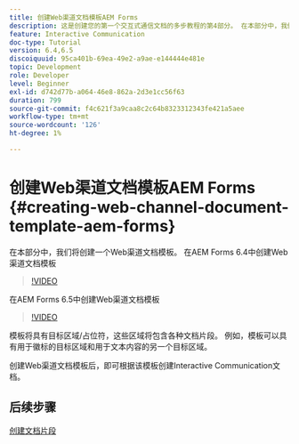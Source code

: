 ```yaml
---
title: 创建Web渠道文档模板AEM Forms
description: 这是创建您的第一个交互式通信文档的多步教程的第4部分。 在本部分中，我们将创建一个Web渠道文档模板。
feature: Interactive Communication
doc-type: Tutorial
version: 6.4,6.5
discoiquuid: 95ca401b-69ea-49e2-a9ae-e144444e481e
topic: Development
role: Developer
level: Beginner
exl-id: d742d77b-a064-46e8-862a-2d3e1cc56f63
duration: 799
source-git-commit: f4c621f3a9caa8c2c64b8323312343fe421a5aee
workflow-type: tm+mt
source-wordcount: '126'
ht-degree: 1%

---
```


# 创建Web渠道文档模板AEM Forms {#creating-web-channel-document-template-aem-forms}

在本部分中，我们将创建一个Web渠道文档模板。
在AEM Forms 6.4中创建Web渠道文档模板
>[!VIDEO](https://video.tv.adobe.com/v/22342?quality=12&learn=on)

在AEM Forms 6.5中创建Web渠道文档模板
>[!VIDEO](https://video.tv.adobe.com/v/27807?quality=12&learn=on)

模板将具有目标区域/占位符，这些区域将包含各种文档片段。 例如，模板可以具有用于徽标的目标区域和用于文本内容的另一个目标区域。

创建Web渠道文档模板后，即可根据该模板创建Interactive Communication文档。

## 后续步骤

[创建文档片段](./partfive.md)
